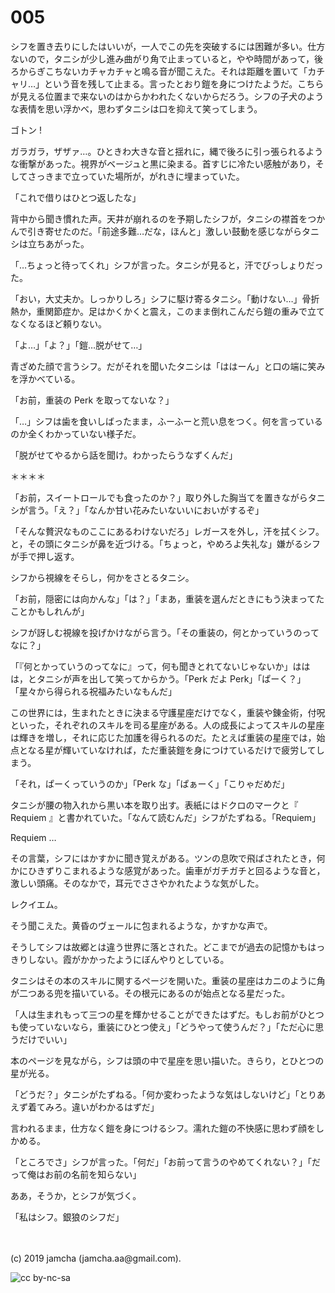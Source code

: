 

# 005

シフを置き去りにしたはいいが，一人でこの先を突破するには困難が多い。仕方ないので，タニシが少し進み曲がり角で止まっていると，やや時間があって，後ろからぎこちないカチャカチャと鳴る音が聞こえた。それは距離を置いて「カチャリ…」という音を残して止まる。言ったとおり鎧を身につけたようだ。こちらが見える位置まで来ないのはからかわれたくないからだろう。シフの子犬のような表情を思い浮かべ，思わずタニシは口を抑えて笑ってしまう。

ゴトン !

ガラガラ，ザザァ…。ひときわ大きな音と揺れに，縄で後ろに引っ張られるような衝撃があった。視界がベージュと黒に染まる。首すじに冷たい感触があり，そしてさっきまで立っていた場所が，がれきに埋まっていた。

「これで借りはひとつ返したな」

背中から聞き慣れた声。天井が崩れるのを予期したシフが，タニシの襟首をつかんで引き寄せたのだ。「前途多難…だな，ほんと」激しい鼓動を感じながらタニシは立ちあがった。

「…ちょっと待ってくれ」シフが言った。タニシが見ると，汗でびっしょりだった。

「おい，大丈夫か。しっかりしろ」シフに駆け寄るタニシ。「動けない…」骨折熱か，重関節症か。足はかくかくと震え，このまま倒れこんだら鎧の重みで立てなくなるほど頼りない。

「よ…」「よ？」「鎧…脱がせて…」

青ざめた顔で言うシフ。だがそれを聞いたタニシは「ははーん」と口の端に笑みを浮かべている。

「お前，重装の Perk を取ってないな？」

「…」シフは歯を食いしばったまま，ふーふーと荒い息をつく。何を言っているのか全くわかっていない様子だ。

「脱がせてやるから話を聞け。わかったらうなずくんだ」

＊＊＊＊

「お前，スイートロールでも食ったのか？」取り外した胸当てを置きながらタニシが言う。「え？」「なんか甘い花みたいないいにおいがするぞ」

「そんな贅沢なものここにあるわけないだろ」レガースを外し，汗を拭くシフ。と，その頭にタニシが鼻を近づける。「ちょっと，やめろよ失礼な」嫌がるシフが手で押し返す。

シフから視線をそらし，何かをさとるタニシ。

「お前，隠密には向かんな」「は？」「まあ，重装を選んだときにもう決まってたことかもしれんが」

シフが訝しむ視線を投げかけながら言う。「その重装の，何とかっていうのってなに？」

「『何とかっていうのってなに』って，何も聞きとれてないじゃないか」ははは，とタニシが声を出して笑ってからかう。「Perk だよ Perk」「ぱーく？」「星々から得られる祝福みたいなもんだ」

この世界には，生まれたときに決まる守護星座だけでなく，重装や錬金術，付呪といった，それぞれのスキルを司る星座がある。人の成長によってスキルの星座は輝きを増し，それに応じた加護を得られるのだ。たとえば重装の星座では，始点となる星が輝いていなければ，ただ重装鎧を身につけているだけで疲労してしまう。  

「それ，ぱーくっていうのか」「Perk な」「ぱぁーく」「こりゃだめだ」

タニシが腰の物入れから黒い本を取り出す。表紙にはドクロのマークと『 Requiem 』と書かれていた。「なんて読むんだ」シフがたずねる。「Requiem」

Requiem …

その言葉，シフにはかすかに聞き覚えがある。ツンの息吹で飛ばされたとき，何かにひきずりこまれるような感覚があった。歯車がガチガチと回るような音と，激しい頭痛。そのなかで，耳元でささやかれたような気がした。

レクイエム。

そう聞こえた。黄昏のヴェールに包まれるような，かすかな声で。

そうしてシフは故郷とは違う世界に落とされた。どこまでが過去の記憶かもはっきりしない。霞がかかったようにぼんやりとしている。

タニシはその本のスキルに関するページを開いた。重装の星座はカニのように角が二つある兜を描いている。その根元にあるのが始点となる星だった。

「人は生まれもって三つの星を輝かせることができたはずだ。もしお前がひとつも使っていないなら，重装にひとつ使え」「どうやって使うんだ？」「ただ心に思うだけでいい」

本のページを見ながら，シフは頭の中で星座を思い描いた。きらり，とひとつの星が光る。

「どうだ？」タニシがたずねる。「何か変わったような気はしないけど」「とりあえず着てみろ。違いがわかるはずだ」

言われるまま，仕方なく鎧を身につけるシフ。濡れた鎧の不快感に思わず顔をしかめる。

「ところでさ」シフが言った。「何だ」「お前って言うのやめてくれない？」「だって俺はお前の名前を知らない」

ああ，そうか，とシフが気づく。

「私はシフ。銀狼のシフだ」

<br>
<br>
(c) 2019 jamcha (jamcha.aa@gmail.com).

![cc by-nc-sa](https://i.creativecommons.org/l/by-nc-sa/4.0/88x31.png)

